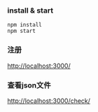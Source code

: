 ### install & start
```
npm install
npm start
```
### 注册
[http://localhost:3000/](http://localhost:3000/)

### 查看json文件
[http://localhost:3000/check/](http://localhost:3000/admin/)
